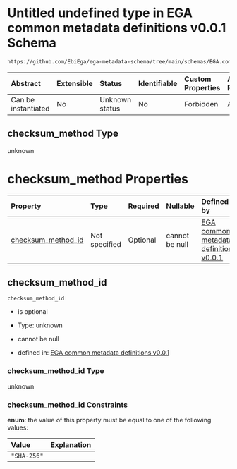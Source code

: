 # Untitled undefined type in EGA common metadata definitions v0.0.1 Schema

```txt
https://github.com/EbiEga/ega-metadata-schema/tree/main/schemas/EGA.common-definitions.json#/definitions/checksum-pattern-check/anyOf/1/properties/checksum_method
```



| Abstract            | Extensible | Status         | Identifiable | Custom Properties | Additional Properties | Access Restrictions | Defined In                                                                                |
| :------------------ | :--------- | :------------- | :----------- | :---------------- | :-------------------- | :------------------ | :---------------------------------------------------------------------------------------- |
| Can be instantiated | No         | Unknown status | No           | Forbidden         | Allowed               | none                | [EGA.common-definitions.json*](../out/EGA.common-definitions.json "open original schema") |

## checksum_method Type

unknown

# checksum_method Properties

| Property                                  | Type          | Required | Nullable       | Defined by                                                                                                                                                                                                                                                                                                                                                                                                  |
| :---------------------------------------- | :------------ | :------- | :------------- | :---------------------------------------------------------------------------------------------------------------------------------------------------------------------------------------------------------------------------------------------------------------------------------------------------------------------------------------------------------------------------------------------------------- |
| [checksum_method_id](#checksum_method_id) | Not specified | Optional | cannot be null | [EGA common metadata definitions v0.0.1](ega-2-definitions-check-checksum-checks-based-on-its-method-anyof-checksum-pattern-check---sha-256-properties-checksum_method-properties-checksum_method_id.md "https://github.com/EbiEga/ega-metadata-schema/tree/main/schemas/EGA.common-definitions.json#/definitions/checksum-pattern-check/anyOf/1/properties/checksum_method/properties/checksum_method_id") |

## checksum_method_id



`checksum_method_id`

*   is optional

*   Type: unknown

*   cannot be null

*   defined in: [EGA common metadata definitions v0.0.1](ega-2-definitions-check-checksum-checks-based-on-its-method-anyof-checksum-pattern-check---sha-256-properties-checksum_method-properties-checksum_method_id.md "https://github.com/EbiEga/ega-metadata-schema/tree/main/schemas/EGA.common-definitions.json#/definitions/checksum-pattern-check/anyOf/1/properties/checksum_method/properties/checksum_method_id")

### checksum_method_id Type

unknown

### checksum_method_id Constraints

**enum**: the value of this property must be equal to one of the following values:

| Value       | Explanation |
| :---------- | :---------- |
| `"SHA-256"` |             |
